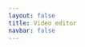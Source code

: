 ```yaml
---
layout: false
title: Video editor
navbar: false
---
```


<script setup lang="ts">
import { useRouter } from 'vitepress'
import * as Y from 'yjs'

import { VideoEditorApp } from 'app-video-editor'

const router = useRouter()
import { useVideoEditorStore } from './video-editor-demo/video-editor-demo-store'

const store = useVideoEditorStore(new Y.Doc())
</script>

<div >
  <ClientOnly>
    <VideoEditorApp v-if="store" :store :onCloseProject="() => router.go('/')" />
  </ClientOnly>
</div>
